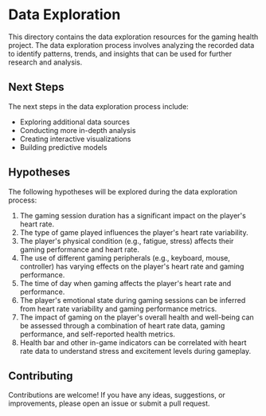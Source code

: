 # Data Exploration
This directory contains the data exploration resources for the gaming health project. The data exploration process involves analyzing the recorded data to identify patterns, trends, and insights that can be used for further research and analysis.

## Next Steps
The next steps in the data exploration process include:
- Exploring additional data sources
- Conducting more in-depth analysis
- Creating interactive visualizations
- Building predictive models

## Hypotheses
The following hypotheses will be explored during the data exploration process:
1. The gaming session duration has a significant impact on the player's heart rate.
2. The type of game played influences the player's heart rate variability.
3. The player's physical condition (e.g., fatigue, stress) affects their gaming performance and heart rate.
4. The use of different gaming peripherals (e.g., keyboard, mouse, controller) has varying effects on the player's heart rate and gaming performance.
5. The time of day when gaming affects the player's heart rate and performance.
6. The player's emotional state during gaming sessions can be inferred from heart rate variability and gaming performance metrics.
7. The impact of gaming on the player's overall health and well-being can be assessed through a combination of heart rate data, gaming performance, and self-reported health metrics.
8. Health bar and other in-game indicators can be correlated with heart rate data to understand stress and excitement levels during gameplay.


## Contributing
Contributions are welcome! If you have any ideas, suggestions, or improvements, please open an issue or submit a pull request.

